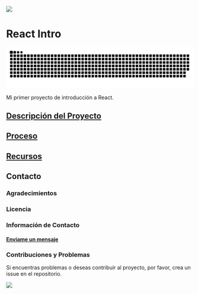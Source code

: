 <img src="https://user-images.githubusercontent.com/73097560/115834477-dbab4500-a447-11eb-908a-139a6edaec5c.gif">

# React Intro

<div align="center">
  <img  src="https://github.com/SKRTEEEEEE/SKRTEEEEEE/blob/main/resources/img/grid-snake.svg"
       alt="snake" />
</div>

Mi primer proyecto de introducción a React.

## [Descripción del Proyecto](markdown/descripcion.md)

## [Proceso](markdown/proceso.md)

## [Recursos](markdown/recursos.md)

## Contacto

### Agradecimientos

### Licencia

### Información de Contacto

#### [Enviame un mensaje](mailto:adanreh.m@gmail.com)

### Contribuciones y Problemas

Si encuentras problemas o deseas contribuir al proyecto, por favor, crea un issue en el repositorio.

<img src="https://user-images.githubusercontent.com/73097560/115834477-dbab4500-a447-11eb-908a-139a6edaec5c.gif">
